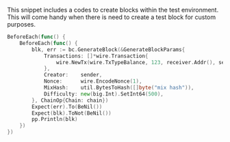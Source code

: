 This snippet includes a codes to create blocks within the test environment. This will come
handy when there is need to create a test block for custom purposes.

```go
BeforeEach(func() {
    BeforeEach(func() {
		blk, err := bc.GenerateBlock(&GenerateBlockParams{
			Transactions: []*wire.Transaction{
				wire.NewTx(wire.TxTypeBalance, 123, receiver.Addr(), sender, "1", "0.1", 1532730722),
			},
			Creator:    sender,
			Nonce:      wire.EncodeNonce(1),
			MixHash:    util.BytesToHash([]byte("mix hash")),
			Difficulty: new(big.Int).SetInt64(500),
		}, ChainOp{Chain: chain})
		Expect(err).To(BeNil())
		Expect(blk).ToNot(BeNil())
		pp.Println(blk)
	})
})
```